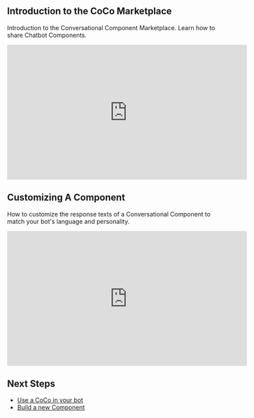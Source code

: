 
## Introduction to the CoCo Marketplace
Introduction to the Conversational Component Marketplace. Learn how to share Chatbot Components.

<iframe width="560" height="315" src="https://www.youtube.com/embed/zH9Bi3Iol5E" frameborder="0" allowfullscreen></iframe>

## Customizing A Component
How to customize the response texts of a Conversational Component to match your bot's language and personality.

<iframe width="560" height="315" src="https://www.youtube.com/embed/Xk8LGSVUj-Q" frameborder="0" allowfullscreen></iframe>

## Next Steps
* [Use a CoCo in your bot](/tutorials/developer_videos)
* [Build a new Component](/tutorials/authors_videos)
